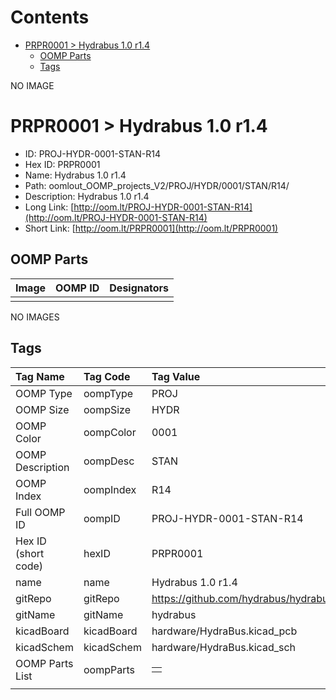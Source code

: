



Contents
========

* [PRPR0001 > Hydrabus 1.0 r1.4](#prpr0001--hydrabus-10-r14)
	* [OOMP Parts](#oomp-parts)
	* [Tags](#tags)
  
NO IMAGE  
# PRPR0001 > Hydrabus 1.0 r1.4

- ID: PROJ-HYDR-0001-STAN-R14
- Hex ID: PRPR0001
- Name: Hydrabus 1.0 r1.4
- Path: oomlout_OOMP_projects_V2/PROJ/HYDR/0001/STAN/R14/
- Description: Hydrabus 1.0 r1.4
- Long Link: [http://oom.lt/PROJ-HYDR-0001-STAN-R14](http://oom.lt/PROJ-HYDR-0001-STAN-R14)
- Short Link: [http://oom.lt/PRPR0001](http://oom.lt/PRPR0001)

## OOMP Parts
  

|Image|OOMP ID|Designators|
| :--- | :--- | :--- |
||||
  
NO IMAGES  
## Tags
  

|Tag Name|Tag Code|Tag Value|
| :--- | :--- | :--- |
|OOMP Type|oompType|PROJ|
|OOMP Size|oompSize|HYDR|
|OOMP Color|oompColor|0001|
|OOMP Description|oompDesc|STAN|
|OOMP Index|oompIndex|R14|
|Full OOMP ID|oompID|PROJ-HYDR-0001-STAN-R14|
|Hex ID (short code)|hexID|PRPR0001|
|name|name|Hydrabus 1.0 r1.4|
|gitRepo|gitRepo|https://github.com/hydrabus/hydrabus|
|gitName|gitName|hydrabus|
|kicadBoard|kicadBoard|hardware/HydraBus.kicad_pcb|
|kicadSchem|kicadSchem|hardware/HydraBus.kicad_sch|
|OOMP Parts List|oompParts|<table><tr><td></td></tr></table>|
||||
